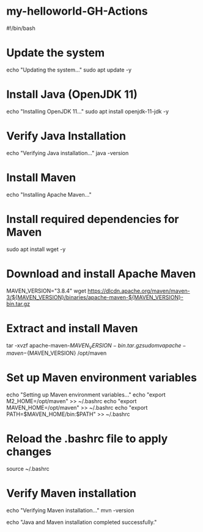 # my-helloworld-GH-Actions

#!/bin/bash

# Update the system
echo "Updating the system..."
sudo apt update -y

# Install Java (OpenJDK 11)
echo "Installing OpenJDK 11..."
sudo apt install openjdk-11-jdk -y

# Verify Java Installation
echo "Verifying Java installation..."
java -version

# Install Maven
echo "Installing Apache Maven..."
# Install required dependencies for Maven
sudo apt install wget -y

# Download and install Apache Maven
MAVEN_VERSION="3.8.4"
wget https://dlcdn.apache.org/maven/maven-3/${MAVEN_VERSION}/binaries/apache-maven-${MAVEN_VERSION}-bin.tar.gz

# Extract and install Maven
tar -xvzf apache-maven-${MAVEN_VERSION}-bin.tar.gz
sudo mv apache-maven-${MAVEN_VERSION} /opt/maven

# Set up Maven environment variables
echo "Setting up Maven environment variables..."
echo "export M2_HOME=/opt/maven" >> ~/.bashrc
echo "export MAVEN_HOME=/opt/maven" >> ~/.bashrc
echo "export PATH=\$MAVEN_HOME/bin:\$PATH" >> ~/.bashrc

# Reload the .bashrc file to apply changes
source ~/.bashrc

# Verify Maven installation
echo "Verifying Maven installation..."
mvn -version

echo "Java and Maven installation completed successfully."

